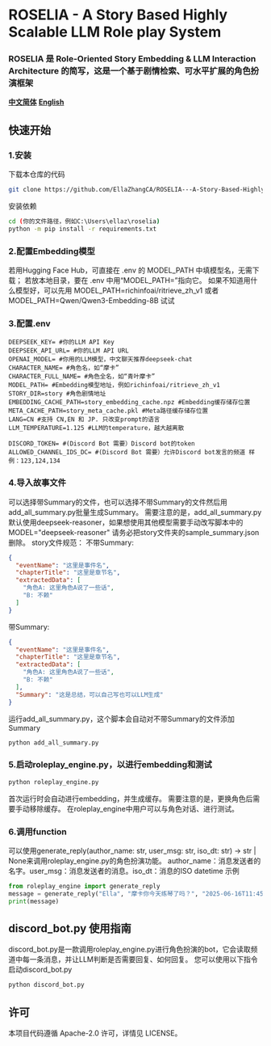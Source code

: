 # ROSELIA - A Story Based Highly Scalable LLM Role play System
### ROSELIA 是 Role-Oriented Story Embedding &amp; LLM Interaction Architecture 的简写，这是一个基于剧情检索、可水平扩展的角色扮演框架

[**中文简体**](./README.md) [**English**](./README_EN.md)

## 快速开始

### 1.安装
下载本仓库的代码
```bash
git clone https://github.com/EllaZhangCA/ROSELIA---A-Story-Based-Highly-Scalable-LLM-Role-play-System.git
```
安装依赖
```bash
cd (你的文件路径，例如C:\Users\ellaz\roselia)
python -m pip install -r requirements.txt
```
### 2.配置Embedding模型
若用Hugging Face Hub，可直接在 .env 的 MODEL_PATH 中填模型名，无需下载；
若放本地目录，要在 .env 中用“MODEL_PATH=”指向它。
如果不知道用什么模型好，可以先用 MODEL_PATH=richinfoai/ritrieve_zh_v1 或者 MODEL_PATH=Qwen/Qwen3-Embedding-8B 试试

### 3.配置.env
```
DEEPSEEK_KEY= #你的LLM API Key
DEEPSEEK_API_URL= #你的LLM API URL
OPENAI_MODEL= #你用的LLM模型，中文聊天推荐deepseek-chat
CHARACTER_NAME= #角色名，如“摩卡”
CHARACTER_FULL_NAME= #角色全名，如“青叶摩卡”
MODEL_PATH= #Embedding模型地址，例如richinfoai/ritrieve_zh_v1
STORY_DIR=story #角色剧情地址
EMBEDDING_CACHE_PATH=story_embedding_cache.npz #Embedding缓存储存位置
META_CACHE_PATH=story_meta_cache.pkl #Meta路径缓存储存位置
LANG=CN #支持 CN,EN 和 JP. 只改变prompt的语言
LLM_TEMPERATURE=1.125 #LLM的temperature，越大越离散

DISCORD_TOKEN= #(Discord Bot 需要）Discord bot的token
ALLOWED_CHANNEL_IDS_DC= #(Discord Bot 需要）允许Discord bot发言的频道 样例：123,124,134
```

### 4.导入故事文件
可以选择带Summary的文件，也可以选择不带Summary的文件然后用add_all_summary.py批量生成Summary。
需要注意的是，add_all_summary.py默认使用deepseek-reasoner，如果想使用其他模型需要手动改写脚本中的MODEL="deepseek-reasoner"
请务必把story文件夹的sample_summary.json删除。
story文件规范：
不带Summary:
```json
{
  "eventName": "这里是事件名",
  "chapterTitle": "这里是章节名",
  "extractedData": [
    "角色A: 这里角色A说了一些话",
    "B: 不赖"
  ]
}
```
带Summary:
```json
{
  "eventName": "这里是事件名",
  "chapterTitle": "这里是章节名",
  "extractedData": [
    "角色A: 这里角色A说了一些话",
    "B: 不赖"
  ],
  "Summary": "这是总结，可以自己写也可以LLM生成"
}
```
运行add_all_summary.py，这个脚本会自动对不带Summary的文件添加Summary
```bash
python add_all_summary.py
```

### 5.启动roleplay_engine.py，以进行embedding和测试
```bash
python roleplay_engine.py
```
首次运行时会自动进行embedding，并生成缓存。
需要注意的是，更换角色后需要手动移除缓存。
在roleplay_engine中用户可以与角色对话、进行测试。

### 6.调用function
可以使用generate_reply(author_name: str, user_msg: str, iso_dt: str) -> str | None来调用roleplay_engine.py的角色扮演功能。
author_name：消息发送者的名字。user_msg：消息发送者的消息。iso_dt：消息的ISO datetime
示例
```python
from roleplay_engine import generate_reply
message = generate_reply("Ella", "摩卡你今天练琴了吗？", "2025-06-16T11:45:14-07:00")
print(message)
```

## discord_bot.py 使用指南
discord_bot.py是一款调用roleplay_engine.py进行角色扮演的bot，它会读取频道中每一条消息，并让LLM判断是否需要回复、如何回复。
您可以使用以下指令启动discord_bot.py
```bash
python discord_bot.py
```

## 许可
本项目代码遵循 Apache-2.0 许可，详情见 LICENSE。

